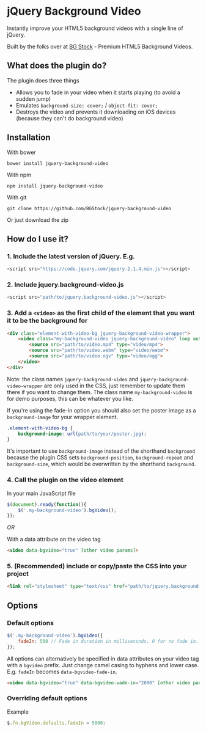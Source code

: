 # jQuery Background Video
Instantly improve your HTML5 background videos with a single line of jQuery.

Built by the folks over at [BG Stock](https://html5backgroundvideos.com) - Premium HTML5 Background Videos.

## What does the plugin do?
The plugin does three things
 - Allows you to fade in your video when it starts playing (to avoid a sudden jump)
 - Emulates `background-size: cover;` / `object-fit: cover;`
 - Destroys the video and prevents it downloading on iOS devices (because they can't do background video)

## Installation
With bower
```
bower install jquery-background-video
```
With npm
```
npm install jquery-background-video
```
With git
```
git clone https://github.com/BGStock/jquery-background-video
```
Or just download the zip

## How do I use it?
### 1. Include the latest version of jQuery. E.g.
```javascript
<script src="https://code.jquery.com/jquery-2.1.4.min.js"></script>
```
### 2. Include jquery.background-video.js
```javascript
<script src="path/to/jquery.background-video.js"></script>
```
### 3. Add a `<video>` as the first child of the element that you want it to be the background for

```html
<div class="element-with-video-bg jquery-background-video-wrapper">
	<video class="my-background-video jquery-background-video" loop autoplay muted poster="path/to/your/poster.jpg">
		<source src="path/to/video.mp4" type="video/mp4">
		<source src="path/to/video.webm" type="video/webm">
		<source src="path/to/video.ogv" type="video/ogg">
	</video>
</div>
```
Note: the class names `jquery-background-video` and `jquery-background-video-wrapper` are only used in the CSS, just remember to update them there if you want to change them. The class name `my-background-video` is for demo purposes, this can be whatever you like.

If you're using the fade-in option you should also set the poster image as a `background-image` for your wrapper element.
```css
.element-with-video-bg {
	background-image: url(path/to/your/poster.jpg);
}
```
It's important to use `background-image` instead of the shorthand `background` because the plugin CSS sets `background-position`, `background-repeat` and `background-size`, which would be overwritten by the shorthand `background`.

### 4. Call the plugin on the video element
In your main JavaScript file

```javascript
$(document).ready(function(){
	$('.my-background-video').bgVideo();
});
```

_*OR*_

With a data attribute on the video tag

```html
<video data-bgvideo="true" [other video params]>
```

### 5. (Recommended) include or copy/paste the CSS into your project
```html
<link rel="stylesheet" type="text/css" href="path/to/jquery.background-video.css">
```

## Options
### Default options
```javascript
$('.my-background-video').bgVideo({
	fadeIn: 500 // Fade in duration in milliseconds. 0 for no fade in.
});
```

All options can alternatively be specified in data attributes on your video tag with a `bgvideo` prefix. Just change camel casing to hyphens and lower case. E.g. `fadeIn` becomes `data-bgvideo-fade-in`.
```html
<video data-bgvideo="true" data-bgvideo-vade-in="2000" [other video params]>
```

### Overriding default options
Example
```javascript
$.fn.bgVideo.defaults.fadeIn = 5000;
